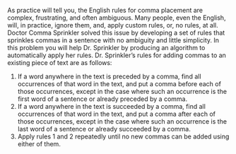 As practice will tell you, the English rules for comma placement are complex, frustrating, and often ambiguous. Many people, even the English, will, in practice,
ignore them, and, apply custom rules, or, no rules, at all.
Doctor Comma Sprinkler solved this issue by developing a set of rules that sprinkles
commas in a sentence with no ambiguity and little simplicity. In this problem you
will help Dr. Sprinkler by producing an algorithm to automatically apply her rules.
Dr. Sprinkler’s rules for adding commas to an existing piece of text are as follows:
1. If a word anywhere in the text is preceded by a comma, find all occurrences of that word in the text,
and put a comma before each of those occurrences, except in the case where such an occurrence
is the first word of a sentence or already preceded by a comma.
2. If a word anywhere in the text is succeeded by a comma, find all occurrences of that word in the
text, and put a comma after each of those occurrences, except in the case where such an occurrence
is the last word of a sentence or already succeeded by a comma.
3. Apply rules 1 and 2 repeatedly until no new commas can be added using either of them.
